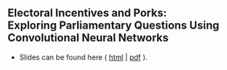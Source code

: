 ## Electoral Incentives and Porks: <br> Exploring Parliamentary Questions Using Convolutional Neural Networks <br />  

- Slides can be found here ( [html](https://raw.githack.com/davidycliao/erdp/master/slides/slides.html) | [pdf](https://raw.githack.com/davidycliao/erdp/master/slides/slides.pdf) ).

